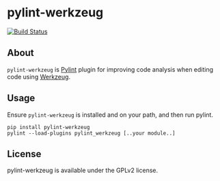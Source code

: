 pylint-werkzeug
===============

[![Build Status](https://travis-ci.org/jschaf/pylint-werkzeug.svg?branch=master)](https://travis-ci.org/jschaf/pylint-werkzeug)

## About

`pylint-werkzeug` is [Pylint](http://pylint.org) plugin for improving code
analysis when editing code using [Werkzeug](http://werkzeug.pocoo.org/). 

## Usage

Ensure `pylint-werkzeug` is installed and on your path, and then run pylint.

```
pip install pylint-werkzeug
pylint --load-plugins pylint_werkzeug [..your module..]
```

## License

pylint-werkzeug is available under the GPLv2 license.
